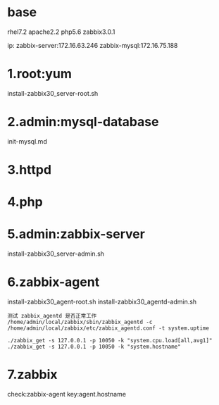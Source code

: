 # base

rhel7.2
apache2.2
php5.6
zabbix3.0.1

ip:
zabbix-server:172.16.63.246
zabbix-mysql:172.16.75.188

# 1.root:yum

install-zabbix30_server-root.sh

# 2.admin:mysql-database

init-mysql.md

# 3.httpd

# 4.php

# 5.admin:zabbix-server

install-zabbix30_server-admin.sh

# 6.zabbix-agent

install-zabbix30_agent-root.sh
install-zabbix30_agentd-admin.sh


	测试 zabbix_agentd 是否正常工作
	/home/admin/local/zabbix/sbin/zabbix_agentd -c /home/admin/local/zabbix/etc/zabbix_agentd.conf -t system.uptime

	./zabbix_get -s 127.0.0.1 -p 10050 -k "system.cpu.load[all,avg1]"
	./zabbix_get -s 127.0.0.1 -p 10050 -k "system.hostname"

# 7.zabbix

check:zabbix-agent
key:agent.hostname
